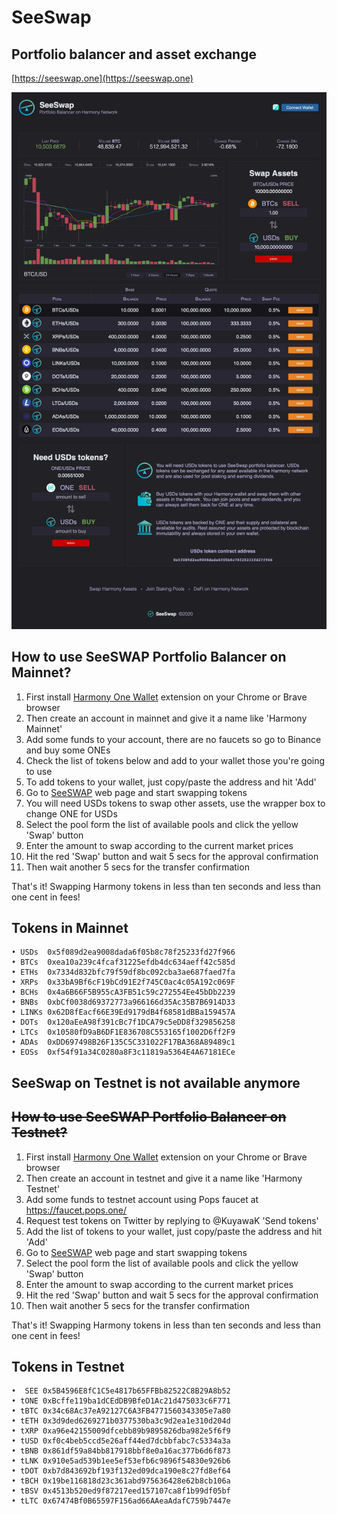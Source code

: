 # SeeSwap
## Portfolio balancer and asset exchange

[https://seeswap.one](https://seeswap.one)

![Screenshot1](media/seeswap.jpg)



## How to use SeeSWAP Portfolio Balancer on Mainnet?

1. First install [Harmony One Wallet](http://harmony.one/onewallet) extension on your Chrome or Brave browser
2. Then create an account in mainnet and give it a name like 'Harmony Mainnet'
3. Add some funds to your account, there are no faucets so go to Binance and buy some ONEs
4. Check the list of tokens below and add to your wallet those you're going to use
5. To add tokens to your wallet, just copy/paste the address and hit 'Add'
6. Go to [SeeSWAP](https://seeswap.one/swap) web page and start swapping tokens
7. You will need USDs tokens to swap other assets, use the wrapper box to change ONE for USDs
8. Select the pool form the list of available pools and click the yellow 'Swap' button
9. Enter the amount to swap according to the current market prices
10. Hit the red 'Swap' button and wait 5 secs for the approval confirmation
11. Then wait another 5 secs for the transfer confirmation

That's it! Swapping Harmony tokens in less than ten seconds and less than one cent in fees!

## Tokens in Mainnet

```
• USDs  0x5f089d2ea9008dada6f05b8c78f25233fd27f966
• BTCs  0xea10a239c4fcaf31225efdb4dc634aeff42c585d
• ETHs  0x7334d832bfc79f59df8bc092cba3ae687faed7fa
• XRPs  0x33bA9Bf6cF19bCd91E2f745C0ac4c05A192c069F
• BCHs  0x4a6B66F5B955cA3FB51c59c272554Ee45bDb2239
• BNBs  0xbCf0038d69372773a966166d35Ac35B7B6914D33
• LINKs 0x62D8fEacf66E39Ed9179dB4f68581dBBa159457A
• DOTs  0x120aEeA98f391cBc7f1DCA79c5eDD8f329856258
• LTCs  0x10580fD9aB6DF1E836708C553165f1002D6ff2F9
• ADAs  0xDD697498B26F135C5C331022F17BA368A89489c1
• EOSs  0xf54f91a34C0280a8F3c11819a5364E4A67181ECe
```

## SeeSwap on Testnet is not available anymore

## ~~How to use SeeSWAP Portfolio Balancer on Testnet?~~

1. First install [Harmony One Wallet](http://harmony.one/onewallet) extension on your Chrome or Brave browser
2. Then create an account in testnet and give it a name like 'Harmony Testnet'
3. Add some funds to testnet account using Pops faucet at https://faucet.pops.one/
4. Request test tokens on Twitter by replying to @KuyawaK 'Send tokens'
5. Add the list of tokens to your wallet, just copy/paste the address and hit 'Add'
6. Go to [SeeSWAP](https://seeswap.one/swap) web page and start swapping tokens
7. Select the pool form the list of available pools and click the yellow 'Swap' button
8. Enter the amount to swap according to the current market prices
9. Hit the red 'Swap' button and wait 5 secs for the approval confirmation
10. Then wait another 5 secs for the transfer confirmation

That's it! Swapping Harmony tokens in less than ten seconds and less than one cent in fees!

## Tokens in Testnet

```
•  SEE 0x5B4596E8fC1C5e4817b65FFBb82522C8B29A8b52
• tONE 0xBcffe119ba1dCEdDB9BfeD1Ac21d475033c6F771
• tBTC 0x34c68Ac37eA92127C6A3FB4771560343305e7a80
• tETH 0x3d9ded6269271b0377530ba3c9d2ea1e310d204d
• tXRP 0xa96e42155009dfcebb89b9895826dba982e5f6f9
• tUSD 0xf0c4beb5ccd5e26aff44ed7dcbbfabc7c5334a3a
• tBNB 0x861df59a84bb817918bbf8e0a16ac377b6d6f873
• tLNK 0x910e5ad539b1ee5ef53efb6c9896f54830e926b6
• tDOT 0xb7d843692bf193f132ed09dca190e8c27fd8ef64
• tBCH 0x19be116818d23c361abd975636428e62b8cb106a
• tBSV 0x4513b520ed9f87217eed157107ca8f1b99df05bf
• tLTC 0x67474Bf0B65597F156ad66AAeaAdafC759b7447e
```